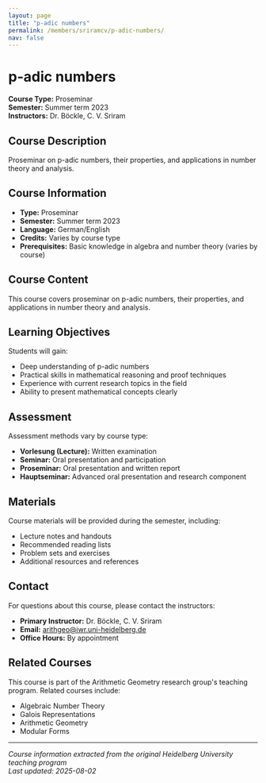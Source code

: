 ```yaml
---
layout: page
title: "p-adic numbers"
permalink: /members/sriramcv/p-adic-numbers/
nav: false
---
```


# p-adic numbers

**Course Type:** Proseminar  
**Semester:** Summer term 2023  
**Instructors:** Dr. Böckle, C. V. Sriram

## Course Description

Proseminar on p-adic numbers, their properties, and applications in number theory and analysis.

## Course Information

- **Type:** Proseminar
- **Semester:** Summer term 2023
- **Language:** German/English
- **Credits:** Varies by course type
- **Prerequisites:** Basic knowledge in algebra and number theory (varies by course)

## Course Content

This course covers proseminar on p-adic numbers, their properties, and applications in number theory and analysis.

## Learning Objectives

Students will gain:
- Deep understanding of p-adic numbers
- Practical skills in mathematical reasoning and proof techniques
- Experience with current research topics in the field
- Ability to present mathematical concepts clearly

## Assessment

Assessment methods vary by course type:
- **Vorlesung (Lecture):** Written examination
- **Seminar:** Oral presentation and participation
- **Proseminar:** Oral presentation and written report
- **Hauptseminar:** Advanced oral presentation and research component

## Materials

Course materials will be provided during the semester, including:
- Lecture notes and handouts
- Recommended reading lists
- Problem sets and exercises
- Additional resources and references

## Contact

For questions about this course, please contact the instructors:
- **Primary Instructor:** Dr. Böckle, C. V. Sriram
- **Email:** arithgeo@iwr.uni-heidelberg.de
- **Office Hours:** By appointment

## Related Courses

This course is part of the Arithmetic Geometry research group's teaching program. Related courses include:
- Algebraic Number Theory
- Galois Representations
- Arithmetic Geometry
- Modular Forms

---

*Course information extracted from the original Heidelberg University teaching program*  
*Last updated: 2025-08-02*

